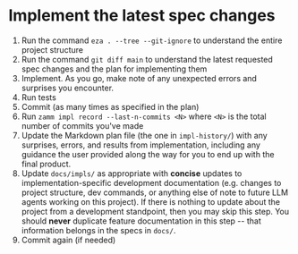 # Implement the latest spec changes

1. Run the command `eza . --tree --git-ignore` to understand the entire project structure
2. Run the command `git diff main` to understand the latest requested spec changes and the plan for implementing them
3. Implement. As you go, make note of any unexpected errors and surprises you encounter.
4. Run tests
5. Commit (as many times as specified in the plan)
6. Run `zamm impl record --last-n-commits <N>` where `<N>` is the total number of commits you've made
7. Update the Markdown plan file (the one in `impl-history/`) with any surprises, errors, and results from implementation, including any guidance the user provided along the way for you to end up with the final product.
8. Update `docs/impls/` as appropriate with **concise** updates to implementation-specific development documentation (e.g. changes to project structure, dev commands, or anything else of note to future LLM agents working on this project). If there is nothing to update about the project from a development standpoint, then you may skip this step. You should **never** duplicate feature documentation in this step -- that information belongs in the specs in `docs/`.
9. Commit again (if needed)

